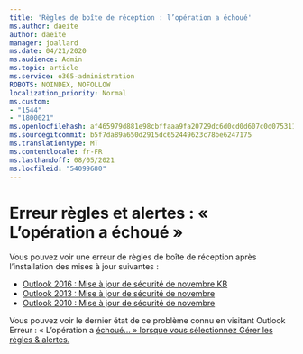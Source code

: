 ```yaml
---
title: 'Règles de boîte de réception : l’opération a échoué'
ms.author: daeite
author: daeite
manager: joallard
ms.date: 04/21/2020
ms.audience: Admin
ms.topic: article
ms.service: o365-administration
ROBOTS: NOINDEX, NOFOLLOW
localization_priority: Normal
ms.custom:
- "1544"
- "1800021"
ms.openlocfilehash: af465979d881e98cbffaaa9fa20729dc6d0cd0d607c0d075311b19c8960b2f33
ms.sourcegitcommit: b5f7da89a650d2915dc652449623c78be6247175
ms.translationtype: MT
ms.contentlocale: fr-FR
ms.lasthandoff: 08/05/2021
ms.locfileid: "54099680"
---
```

# <a name="rules-and-alerts-error-the-operation-failed"></a>Erreur règles et alertes : « L’opération a échoué »

Vous pouvez voir une erreur de règles de boîte de réception après l’installation des mises à jour suivantes :

- [Outlook 2016 : Mise à jour de sécurité de novembre KB](https://support.microsoft.com/help/4461506)
- [Outlook 2013 : Mise à jour de sécurité de novembre](https://support.microsoft.com/help/4461486)
- [Outlook 2010 : Mise à jour de sécurité de novembre](https://support.microsoft.com/help/4461585)

Vous pouvez voir le dernier état de ce problème connu en visitant Outlook Erreur : « L’opération a [échoué... » lorsque vous sélectionnez Gérer les règles & alertes.](https://support.office.com/article/Outlook-Error-The-operation-failed-when-selecting-Manage-Rules-Alerts-64b6ff77-98c2-4564-9cbf-25bd8e17fb8b%20)